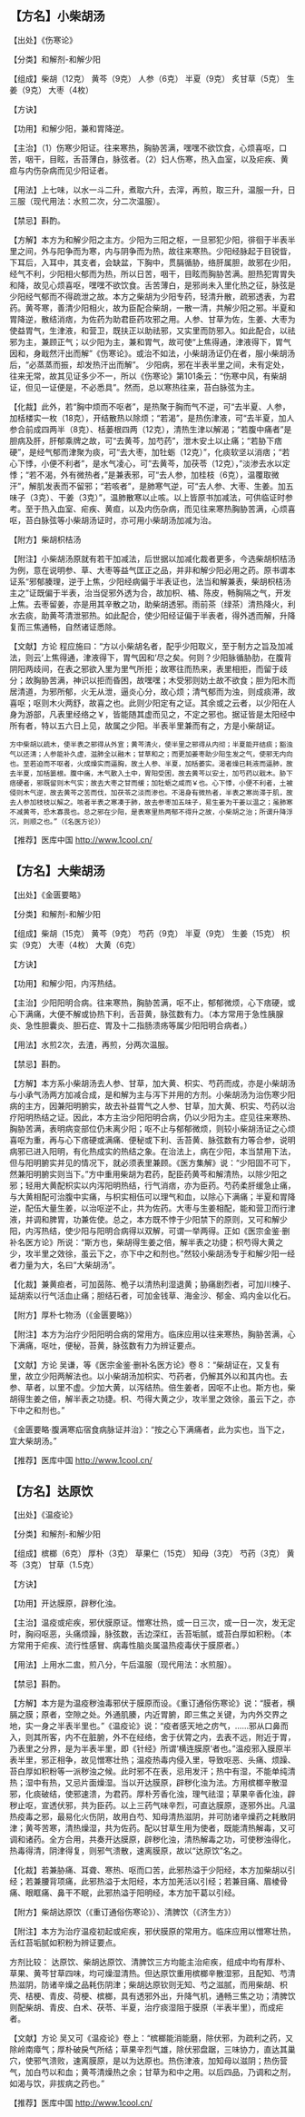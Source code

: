 ## 【方名】小柴胡汤

【出处】《伤寒论》

【分类】和解剂-和解少阳

【组成】柴胡（12克） 黄芩（9克） 人参（6克） 半夏（9克） 炙甘草（5克） 生姜（9克） 大枣（4枚）

【方诀】

【功用】和解少阳，兼和胃降逆。

【主治】（1）伤寒少阳证。往来寒热，胸胁苦满，嘿嘿不欲饮食，心烦喜呕，口苦，咽干，目眩，舌苔薄白，脉弦者。（2）妇人伤寒，热入血室，以及疟疾、黄疸与内伤杂病而见少阳证者。

【用法】上七味，以水一斗二升，煮取六升，去滓，再煎，取三升，温服一升，日三服（现代用法：水煎二次，分二次温服）。

【禁忌】斟酌。

【方解】本方为和解少阳之主方。少阳为三阳之枢，一旦邪犯少阳，徘徊于半表半里之间，外与阳争而为寒，内与阴争而为热，故往来寒热。少阳经脉起于目锐眥，下耳后，入耳中，其支者，会缺盆，下胸中，贯膈循胁，络肝属胆，故邪在少阳，经气不利，少阳相火郁而为热，所以日苦，咽干，目眩而胸胁苦满。胆热犯胃胃失和降，故见心烦喜呕，嘿嘿不欲饮食。舌苦薄白，是邪尚未入里化热之征，脉弦是少阳经气郁而不得疏泄之故。本方之柴胡为少阳专药，轻清升散，疏邪透表，为君药。黄芩寒，善清少阳相火，故为臣配合柴胡，一散一清，共解少阳之邪。半夏和胃降逆，散结消痞，为佐药为助君臣药攻邪之用。人参、甘草为佐，生姜、大枣为使益胃气，生津液，和营卫，既扶正以助祛邪，又实里而防邪入。如此配合，以祛邪为主，兼顾正气；以少阳为主，兼和胃气，故可使“上焦得通，津液得下，胃气因和，身戢然汗出而解”《伤寒论》。或治不如法，小柴胡汤证仍在者，服小柴胡汤后，“必蒸蒸而振，却发热汗出而解”。
      少阳病，邪在半表半里之间，未有定处，往来无常，故其见证多少不一，所以《伤寒论》第101条云：“伤寒中风，有柴胡证，但见一证便是，不必悉具”。然而，总以寒热往来，苔白脉弦为主。

【化裁】此外，若“胸中烦而不呕者”，是热聚于胸而气不逆，可“去半夏、人参，加栝楼实一枚（18克），开结散热以除烦；“若渴”，是热伤津液，可“去半夏，加人参合前成四两半（8克）、栝蒌根四两（12克），清热生津以解渴；“若腹中痛者”是胆病及肝，肝郁乘牌之故，可“去黄芩，加芍药”，泄木安土以止痛；“若胁下痞硬”，是经气郁而津聚为痰，可“去大枣，加牡蛎（12克）”，化痰软坚以消痞；“若心下悸，小便不利者”，是水气凌心，可”去黄芩，加茯苓（12克），”淡渗去水以定悸；“若不渴，外有微热者，”是兼表邪，可“去人参，加桂枝（6克），温覆取微汗”，解肌发表而不留邪；“若咳者”，是肺寒气逆，可“去人参、大枣、生姜。加五味子（3克）、干姜（3克）”，温肺散寒以止咳。以上皆原书加减法，可供临证时参考。至于热入血室、疟疾、黄疸，以及内伤杂病，而见往来寒热胸胁苦满，心烦喜呕，苔白脉弦等小柴胡汤证时，亦可用小柴胡汤加减为治。

【附方】柴胡枳桔汤

【附注】小柴胡汤原就有若干加减法，后世据以加减化裁者更多，今选柴胡枳桔汤为例，意在说明参、草、大枣等益气匡正之品，并非和解少阳必用之药。原书谓本证系“邪郁腠理，逆于上焦，少阳经病偏于半表证也，法当和解兼表，柴胡枳桔汤主之”证既偏于半表，治当促邪外透为合，故加枳、橘、陈皮，畅胸隔之气，开发上焦。去枣留姜，亦是用其辛散之功，助柴胡透邪。雨前茶（绿茶）清热降火，利水去痰，助黄芩清泄邪热。如此配合，使少阳经证偏于半表者，得外透而解，升降复而三焦通畅，自然诸证悉除。

【文献】方论  程应施曰：“方以小柴胡名者，配乎少阳取义，至于制方之旨及加减法，则云‘上焦得通，津液得下，胃气因和’尽之矣。何则？少阳脉循胁肋，在腹背阴阳两歧间，在表之邪欲入里为里气所拒；故寒往而热来，表里相拒，而留于歧分；故胸胁苦满，神识以拒而昏困，故嘿嘿；木受邪则妨土故不欲食；胆为阳木而居清道，为邪所郁，火无从泄，逼炎心分，故心烦；清气郁而为浊，则成痰滞，故喜呕；呕则木火两舒，故喜之也。此则少阳定有之证。其余或之云者，以少阳在人身为游部，凡表里经络之￥，皆能随其虚而见之，不定之邪也。据证皆是太阳经中所有者，特以五六日上见，故属之少阳。半表半里兼而有之，方是小柴胡证。

    方中柴胡以疏木，使半表之邪得从外宣；黄芩清火，使半里之邪得从内彻；半夏能开结痰；豁浊气以还清；人参能补久虚，滋肺全以融木；甘草和之；而更加姜枣助少阳生发之气，使邪无内向也。至若迫而不呕者，火成燥实而逼胸，故土人参、半夏，加栝萎实。渴者燥已耗液而逼肺，故去半夏，加栝篓根。腹中痛，木气散入土中，胃阳受困，故去黄芩以安土，加芍药以戢木。胁下痞硬者，邪既留则木气实；故去大枣之甘而缓；加牡蛎之咸而￥也。心下悸，小便不利者，土被侵则木气逆，故去黄芩之苦而伐，加茯苓之淡而渗也。不渴身有微热者，半表之寒尚滞于肌，故去人参加枝枝以解之。咳者半表之寒凑于肺，故去参枣加五味子，易生姜为干姜以温之；虽肺寒不减黄芩，恐木寡畏也。总之邪在少阳，是表寒里热两郁不得升之故，小柴胡之治；所谓升降浮沉，则顺之也。”（《名医方论》）


【推荐】医库中国 http://www.1cool.cn/


## 【方名】大柴胡汤

【出处】《金匮要略》

【分类】和解剂-和解少阳

【组成】柴胡（15克） 黄芩（9克） 芍药（9克） 半夏（9克） 生姜（15克） 枳实（9克） 大枣（4枚） 大黄（6克）

【方诀】

【功用】和解少阳，内泻热结。

【主治】少阳阳明合病。往来寒热，胸胁苦满，呕不止，郁郁微烦，心下痞硬，或心下满痛，大便不解或协热下利，舌苔黄，脉弦数有力。（本方常用于急性胰腺炎、急性胆囊炎、胆石症、胃及十二指肠溃疡等属少阳阳明合病者。）

【用法】水煎2次，去渣，再煎，分两次温服。

【禁忌】斟酌。

【方解】本方系小柴胡汤去人参、甘草，加大黄、枳实、芍药而成，亦是小柴胡汤与小承气汤两方加减合成，是和解为主与泻下并用的方剂。小柴胡汤为治伤寒少阳病的主方，因兼阳明腑实，故去补益胃气之人参、甘草，加大黄、枳实、芍药以治疗阳明热结之证。因此，本方主治少阳阳明合病，仍以少阳为主。症见往来寒热、胸胁苦满，表明病变部位仍未离少阳；呕不止与郁郁微烦，则较小柴胡汤证之心烦喜呕为重，再与心下痞硬或满痛、便秘或下利、舌苔黄、脉弦数有力等合参，说明病邪已进入阳明，有化热成实的热结之象。在治法上，病在少阳，本当禁用下法，但与阳明腑实并见的情况下，就必须表里兼顾。《医方集解》说：“少阳固不可下，然兼阳明腑实则当下。”方中重用柴胡为君药，配臣药黄芩和解清热，以除少阳之邪；轻用大黄配枳实以内泻阳明热结，行气消痞，亦为臣药。芍药柔肝缓急止痛，与大黄相配可治腹中实痛，与枳实相伍可以理气和血，以除心下满痛；半夏和胃降逆，配伍大量生姜，以治呕逆不止，共为佐药。大枣与生姜相配，能和营卫而行津液，并调和脾胃，功兼佐使。总之，本方既不悖于少阳禁下的原则，又可和解少阳，内泻热结，使少阳与阳明合病得以双解，可谓一举两得。正如《医宗金鉴·删补名医方论》所说：“斯方也，柴胡得生姜之倍，解半表之功捷；枳芍得大黄之少，攻半里之效徐，虽云下之，亦下中之和剂也。”然较小柴胡汤专于和解少阳一经者力量为大，名曰“大柴胡汤”。

【化裁】兼黄疸者，可加茵陈、桅子以清热利湿退黄；胁痛剧烈者，可加川楝子、延胡索以行气活血止痛；胆结石者，可加金钱草、海金沙、郁金、鸡内金以化石。

【附方】厚朴七物汤（《金匮要略》）

【附注】本方为治疗少阳阳明合病的常用方。临床应用以往来寒热，胸胁苦满，心下满痛，呕吐，便秘，苔黄，脉弦数有力为辨证要点。

【文献】方论  吴谦，等《医宗金鉴·删补名医方论》卷８：“柴胡证在，又复有里，故立少阳两解法也。以小柴胡汤加枳实、芍药者，仍解其外以和其内也。去参、草者，以里不虚。少加大黄，以泻结热。倍生姜者，因呕不止也。斯方也，柴胡得生姜之倍，解半表之功捷。枳、芍得大黄之少，攻半里之效徐，虽云下之，亦下中之和剂也。”

《金匮要略·腹满寒疝宿食病脉证并治》：“按之心下满痛者，此为实也，当下之，宜大柴胡汤。”

【推荐】医库中国 http://www.1cool.cn/


## 【方名】达原饮

【出处】《温疫论》

【分类】和解剂-和解少阳

【组成】槟榔（6克） 厚朴（3克） 草果仁（15克） 知母（3克） 芍药（3克） 黄芩（3克） 甘草（1.5克）

【方诀】

【功用】开达膜原，辟秽化浊。

【主治】温疫或疟疾，邪伏膜原证。憎寒壮热，或一日三次，或一日一次，发无定时，胸闷呕恶，头痛烦躁，脉弦数，舌边深红，舌苔垢腻，或苔白厚如积粉。（本方常用于疟疾、流行性感冒、病毒性脑炎属温热疫毒伏于膜原者。）

【用法】上用水二盅，煎八分，午后温服（现代用法：水煎服）。

【禁忌】斟酌。

【方解】本方是为温疫秽浊毒邪伏于膜原而设。《重订通俗伤寒论》说：“膜者，横膈之膜；原者，空隙之处。外通肌腠，内近胃腑，即三焦之关键，为内外交界之地，实一身之半表半里也。”《温疫论》说：“疫者感天地之疠气，……邪从口鼻而入，则其所客，内不在脏腑，外不在经络，舍于伏膂之内，去表不远，附近于胃，乃表里之分界，是为半表半里，即《针经》所谓‘横连膜原’者也。”温疫邪入膜原半表半里，邪正相争，故见憎寒壮热；温疫热毒内侵入里，导致呕恶、头痛、烦躁、苔白厚如积粉等一派秽浊之候。此时邪不在表，忌用发汗；热中有湿，不能单纯清热；湿中有热，又忌片面燥湿。当以开达膜原，辟秽化浊为法。方用槟榔辛散湿邪，化痰破结，使邪速溃，为君药。厚朴芳香化浊，理气祛湿；草果辛香化浊，辟秽止呕，宣透伏邪，共为臣药。以上三药气味辛烈，可直达膜原，逐邪外出。凡温热疫毒之邪，最易化火伤阴，故用白芍、知母清热滋阴，并可防诸辛燥药之耗散阴津；黄芩苦寒，清热燥湿，共为佐药。配以甘草生用为使者，既能清热解毒，又可调和诸药。全方合用，共奏开达膜原，辟秽化浊，清热解毒之功，可使秽浊得化，热毒得清，阴津得复，则邪气溃散，速离膜原，故以“达原饮”名之。

【化裁】若兼胁痛、耳聋、寒热、呕而口苦，此邪热溢于少阳经，本方加柴胡以引经；若兼腰背项痛，此邪热溢于太阳经，本方加羌活以引经；若兼目痛、眉棱骨痛、眼眶痛、鼻干不眠，此邪热溢于阳明经，本方加干葛以引经。

【附方】柴胡达原饮（《重订通俗伤寒论》）、清脾饮（《济生方》）

【附注】本方为治疗温疫初起或疟疾，邪伏膜原的常用方。临床应用以憎寒壮热，舌红苔垢腻如积粉为辨证要点。

方剂比较：
    达原饮、柴胡达原饮、清脾饮三方均能主治疟疾，组成中均有厚朴、草果、黄芩甘草四味，均可燥湿清热。但达原饮重用槟榔辛散湿邪，且配知、芍清热滋阴，防诸辛燥之品耗伤阴津；柴胡达原钦则无知、芍之滋腻，而用柴胡、枳壳、桔梗、青皮、荷梗、槟榔，具有透邪外出，升降气机，通畅三焦之功；清脾饮则配柴胡、青皮、白术、茯苓、半夏，治疗痰湿阻于膜原（半表半里），而成疟者。

【文献】方论  吴又可《温疫论》卷上：“槟榔能消能磨，除伏邪，为疏利之药，又除岭南瘴气；厚朴破戾气所结；草果辛烈气雄，除伏邪盘踞，三味协力，直达其巢穴，使邪气溃败，速离膜原，是以为达原也。热伤津液，加知母以滋阴；热伤营气，加白芍以和血；黄芩清燥热之余；甘草为和中之用。以后四品，乃调和之剂，如渴与饮，非拔病之药也。”

【推荐】医库中国 http://www.1cool.cn/